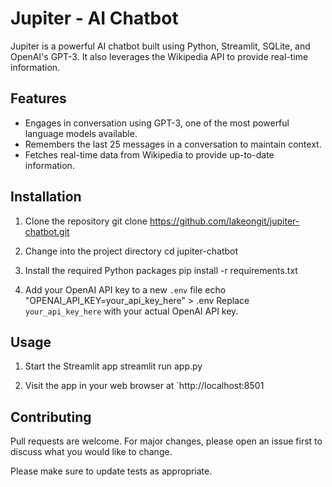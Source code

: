 # Jupiter - AI Chatbot

Jupiter is a powerful AI chatbot built using Python, Streamlit, SQLite, and OpenAI's GPT-3. It also leverages the Wikipedia API to provide real-time information.

## Features

- Engages in conversation using GPT-3, one of the most powerful language models available.
- Remembers the last 25 messages in a conversation to maintain context.
- Fetches real-time data from Wikipedia to provide up-to-date information.

## Installation

1. Clone the repository
   git clone https://github.com/lakeongit/jupiter-chatbot.git

2. Change into the project directory
   cd jupiter-chatbot

3. Install the required Python packages
   pip install -r requirements.txt

4. Add your OpenAI API key to a new `.env` file
   echo "OPENAI_API_KEY=your_api_key_here" > .env
   Replace `your_api_key_here` with your actual OpenAI API key.

## Usage

1. Start the Streamlit app
   streamlit run app.py

2. Visit the app in your web browser at `http://localhost:8501

## Contributing

Pull requests are welcome. For major changes, please open an issue first to discuss what you would like to change.

Please make sure to update tests as appropriate.

